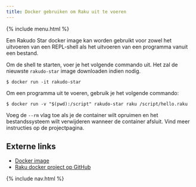 ```yaml
---
title: Docker gebruiken om Raku uit te voeren
---
```


{% include menu.html %}

Een Rakudo Star docker image kan worden gebruikt voor zowel het uitvoeren van een REPL-shell als het uitvoeren van een programma vanuit een bestand.

Om de shell te starten, voer je het volgende commando uit. Het zal de nieuwste `rakudo-star` image downloaden indien nodig.

```console
$ docker run -it rakudo-star
```
Om een programma uit te voeren, gebruik je het volgende commando:

```console
$ docker run -v "$(pwd):/script" rakudo-star raku /script/hello.raku
```

Voeg de `--rm` vlag toe als je de container wilt opruimen en het bestandssysteem wilt verwijderen wanneer de container afsluit. Vind meer instructies op de projectpagina.

## Externe links

* [Docker image](https://hub.docker.com/_/rakudo-star/)
* [Raku docker project op GitHub](https://github.com/Raku/docker)

{% include nav.html %}